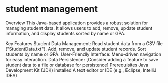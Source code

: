 # student management

Overview
This Java-based application provides a robust solution for managing student data. It allows users to add, remove, update student information, and display students sorted by name or GPA.

Key Features
Student Data Management:
Read student data from a CSV file ("StudentData.txt").
Add, remove, and update student records.
Sort students by name or GPA.
User-Friendly Interface:
Menu-driven navigation for easy interaction.
Data Persistence:
[Consider adding a feature to save student data to a file or database for persistence]
Prerequisites
Java Development Kit (JDK) installed
A text editor or IDE (e.g., Eclipse, IntelliJ IDEA)

